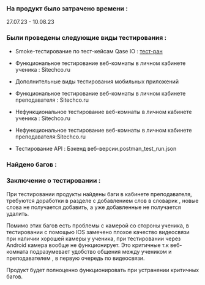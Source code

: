 ### На продукт было затрачено времени : 
27.07.23 - 10.08.23

 ### Были проведены следующие виды тестирования : 


* Smoke-тестирование по тест-кейсам Qase IO : [тест-ран](https://drive.google.com/file/d/1LHjodd-XZjGoaForLBNnMU2JxZ_aS_Ku/view?usp=sharing)

* Функциональное тестирование веб-комнаты в личном кабинете ученика : Sitechco.ru 

* Дополнительные виды тестирования мобильных приложений

* Функциональное тестирование веб-комнаты в личном кабинете преподавателя :  Sitechco.ru 

* Нефункциональное тестирование веб-комнаты в личном кабинете ученика : Sitechco.ru 

* Нефункциональное тестирование веб-комнаты в личном кабинете преподавателя:Sitechco.ru 

* Тестирование API : Бэкенд веб-версии.postman_test_run.json  

### Найдено багов : 
### Заключение о тестировании : 
При тестировании продукты найдены баги в кабинете преподавателя, требуются доработки в разделе с добавлением слов в словарик , новые слова не получается добавить, а уже добавленные не получается удалить. 

Помимо этих багов есть проблемы с камерой со стороны ученика, в тестировании с помощью IOS замечено плохое качество видеосвязи при наличии хорошей камеры у ученика, при тестировании через Android камера вообще не функционирует. Это критичные т.к веб-комната подразумевает удобство общения между учеником и преподавателем , в первую очередь по видеосвязи.

Продукт будет полноценно функционировать при устранении критичных багов. 
